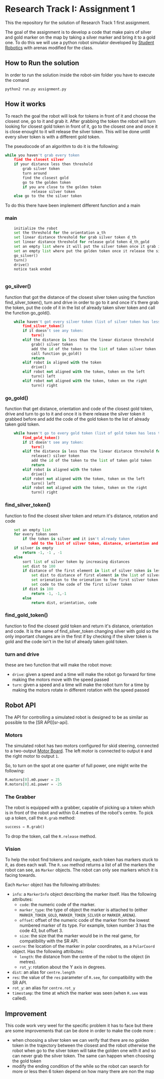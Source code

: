 Research Track I: Assignment 1
================================

This the repository for the solution of Research Track 1 first assignment.

The goal of the assignment is to develop a code that make pairs of silver and gold marker on the map by taking a silver marker and bring it to a gold one.
To do this we will use a python robot simulator developed by [Student Robotics](https://studentrobotics.org) with arenas modified for the class.

How to Run the solution
----------------------
In order to run the solution inside the robot-sim folder you have to execute the comand
```
python2 run.py assignment.py
```

How it works 
---------
To reach the goal the robot will look for tokens in front of it and choose the closest one, go to it and grab it. After grabbing the token the robot will turn looking for closest gold token in front of it, go to the closest one and once it is close enought to it will release the silver token. This will be done untill every silver token is with a different gold token. 

The pseudocode of an algorithm to do it is the following: 
``` python
while you haven't grab every token
	find the closest silver
	if your distance less then threshold
		grab silver token
		turn around 
		find the closest gold
		go to the golden token 
		if you are close to the golden token
			release silver token
	else go to the the silver token 
```

To do this there have been implement different function and a main 

### main ###

```python
	initialize the robot 
	set the threshold for the orientation a_th
	set linear distance threshold for grab silver token d_th
	set linear distance threshold for release gold token d_th_gold
	set an empty list where it will put the silver token once it grab it silver
	set an empty list where put the golden token once it release the silver token near to it gold
	go_silver()
	turn()
	drive()
	notice task ended
	
```

### go_silver() ###
function that got the distance of the closest silver token using the function find_silver_token(), turn and drive in order to go to it and once it's there grab the token, put the code of it in the list of already taken silver token and call the function go_gold().

```python
	while haven't got every silver token (list of silver token has less then 6 elements):
		find_silver_token()
		if it doesn't see any token:
			turn()
		elif the distance is less than the linear distance threshold
			grab() silver token
			add the id of the token to the list of taken silver token
			call function go_gold()
			return
		elif robot is aligned with the token
			drive()
		elif robot not aligned with the token, token on the left
			turn() left
		elif robot not aligned with the token, token on the right
			turn() right
```
### go_gold() ###
function that get distance, orientation and code of the closest gold token, drive and turn to go to it and once it is there release the silver token it grabbed before and add the code of the gold token to the list of already taken gold token.

```python 
	while haven't go to every gold token (list of gold token has less then 6 elements):
		find_gold_token()
		if it doesn't see any token:
			turn()
		elif the distance is less than the linear distance threshold for gold
			release() silver token
			add the id of the token to the list of taken gold token
			return
		elif robot is aligned with the token
			drive()
		elif robot not aligned with the token, token on the left
			turn() left
		elif robot not aligned with the token, token on the right
			turn() right
```
### find_silver_token() ###
function to find the closest silver token and return it's distance, rotation and code

```python
	set an empty list
	for every token seen
		if the token is silver and it isn't already taken
			add to the list of silver token, distance, orientation and code of the token
	if silver is empty 
		return -1, -1 , -1
	else 
		sort list of silver token by increasing distances
		set dist to 100 
		if distance of the first element in list of silver token is less then dist
			set dist to distance of first element in the list of silver token
			set orienation to the orienation to the first silver token 
			set code to the code of the first silver token
		if dist is 100 
			return -1, -1,-1
		else 
			return dist, orientation, code
```
### find_gold_token() ###
function to find the closest gold token and return it's distance, orientation and code. It is the same of find_silver_token changing silver with gold so the only important changes are in the first if by checking if the silver token is gold and the code isn't in the list of already taken gold token. 

### turn and drive ###
these are two function that will make the robot move:
* `drive`: given a speed and a time will make the robot go forward for time making the motors move with the speed passed
* `turn`: given a speed and a time will make the robot turn for a time by making the motors rotate in different rotation with the speed passed

Robot API
---------

The API for controlling a simulated robot is designed to be as similar as possible to the [SR API][sr-api].

### Motors ###

The simulated robot has two motors configured for skid steering, connected to a two-output [Motor Board](https://studentrobotics.org/docs/kit/motor_board). The left motor is connected to output `0` and the right motor to output `1`.

So, to turn on the spot at one quarter of full power, one might write the following:

```python
R.motors[0].m0.power = 25
R.motors[0].m1.power = -25
```

### The Grabber ###

The robot is equipped with a grabber, capable of picking up a token which is in front of the robot and within 0.4 metres of the robot's centre. To pick up a token, call the `R.grab` method:

```python
success = R.grab()
```

To drop the token, call the `R.release` method.

### Vision ###

To help the robot find tokens and navigate, each token has markers stuck to it, as does each wall. The `R.see` method returns a list of all the markers the robot can see, as `Marker` objects. The robot can only see markers which it is facing towards.

Each `Marker` object has the following attributes:

* `info`: a `MarkerInfo` object describing the marker itself. Has the following attributes:
  * `code`: the numeric code of the marker.
  * `marker_type`: the type of object the marker is attached to (either `MARKER_TOKEN_GOLD`, `MARKER_TOKEN_SILVER` or `MARKER_ARENA`).
  * `offset`: offset of the numeric code of the marker from the lowest numbered marker of its type. For example, token number 3 has the code 43, but offset 3.
  * `size`: the size that the marker would be in the real game, for compatibility with the SR API.
* `centre`: the location of the marker in polar coordinates, as a `PolarCoord` object. Has the following attributes:
  * `length`: the distance from the centre of the robot to the object (in metres).
  * `rot_y`: rotation about the Y axis in degrees.
* `dist`: an alias for `centre.length`
* `res`: the value of the `res` parameter of `R.see`, for compatibility with the SR API.
* `rot_y`: an alias for `centre.rot_y`
* `timestamp`: the time at which the marker was seen (when `R.see` was called).

Improvement
-----------
This code work very weel for the specific problem it has to face but there are some improvements that can be done in order to make the code more :
* when choosing a silver token we can verify that there are no golden token in the trajectory between the closest and the robot otherwise the robot when go to the silver token will take the golden one with it and so can never grab the silver token. The same can happen when choosing the gold token
* modify the ending condition of the while so the robot can search for more or less then 6 token depend on how many there are non the map 
